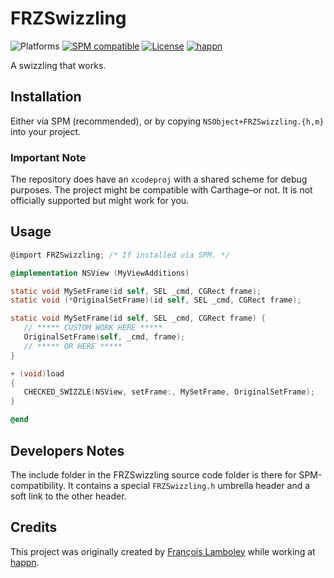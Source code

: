 # FRZSwizzling
![Platforms](https://img.shields.io/badge/platform-macOS%20|%20iOS%20|%20tvOS%20|%20watchOS%20|%20visionOS-lightgrey.svg?style=flat) [![SPM compatible](https://img.shields.io/badge/SPM-compatible-E05C43.svg?style=flat)](https://swift.org/package-manager/) [![License](https://img.shields.io/github/license/happn-app/FRZSwizzling.svg)](License.txt) [![happn](https://img.shields.io/badge/from-happn-0087B4.svg?style=flat)](https://happn.com)

A swizzling that works.

## Installation
Either via SPM (recommended), or by copying `NSObject+FRZSwizzling.{h,m}` into your project.

### Important Note
The repository does have an `xcodeproj` with a shared scheme for debug purposes.
The project might be compatible with Carthage–or not.
It is not officially supported but might work for you.

## Usage
```objectivec
@import FRZSwizzling; /* If installed via SPM. */

@implementation NSView (MyViewAdditions)

static void MySetFrame(id self, SEL _cmd, CGRect frame);
static void (*OriginalSetFrame)(id self, SEL _cmd, CGRect frame);

static void MySetFrame(id self, SEL _cmd, CGRect frame) {
   // ***** CUSTOM WORK HERE *****
   OriginalSetFrame(self, _cmd, frame);
   // ***** OR HERE *****
}

+ (void)load
{
   CHECKED_SWIZZLE(NSView, setFrame:, MySetFrame, OriginalSetFrame);
}

@end
```

## Developers Notes
The include folder in the FRZSwizzling source code folder is there for SPM-compatibility.
It contains a special `FRZSwizzling.h` umbrella header and a soft link to the other header.

## Credits
This project was originally created by [François Lamboley](https://github.com/Frizlab) while working at [happn](https://happn.com).
